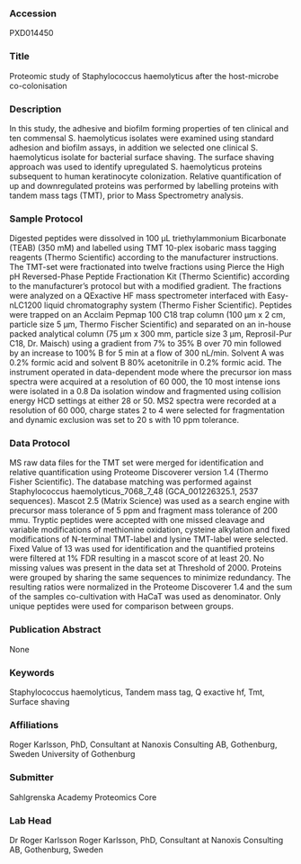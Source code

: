 ### Accession
PXD014450

### Title
Proteomic study of Staphylococcus haemolyticus after the host-microbe co-colonisation

### Description
In this study, the adhesive and biofilm forming properties of ten clinical and ten commensal S. haemolyticus isolates were examined using standard adhesion and biofilm assays, in addition we selected one clinical S. haemolyticus isolate for bacterial surface shaving. The surface shaving approach was used to identify upregulated S. haemolyticus proteins subsequent to human keratinocyte colonization. Relative quantification of up and downregulated proteins was performed by labelling proteins with tandem mass tags (TMT), prior to Mass Spectrometry analysis.

### Sample Protocol
Digested peptides were dissolved in 100 μL triethylammonium Bicarbonate (TEAB) (350 mM) and labelled using TMT 10-plex isobaric mass tagging reagents (Thermo Scientific) according to the manufacturer instructions. The TMT-set were fractionated into twelve fractions using Pierce the High pH Reversed-Phase Peptide Fractionation Kit (Thermo Scientific) according to the manufacturer’s protocol but with a modified gradient.  The fractions were analyzed on a QExactive HF mass spectrometer interfaced with Easy-nLC1200 liquid chromatography system (Thermo Fisher Scientific). Peptides were trapped on an Acclaim Pepmap 100 C18 trap column (100 μm x 2 cm, particle size 5 μm, Thermo Fischer Scientific) and separated on an in-house packed analytical column (75 μm x 300 mm, particle size 3 μm, Reprosil-Pur C18, Dr. Maisch) using a gradient from 7% to 35% B over 70 min followed by an increase to 100% B for 5 min at a flow of 300 nL/min. Solvent A was 0.2% formic acid and solvent B 80% acetonitrile in 0.2% formic acid. The instrument operated in data-dependent mode where the precursor ion mass spectra were acquired at a resolution of 60 000, the 10 most intense ions were isolated in a 0.8 Da isolation window and fragmented using collision energy HCD settings at either 28 or 50. MS2 spectra were recorded at a resolution of 60 000, charge states 2 to 4 were selected for fragmentation and dynamic exclusion was set to 20 s with 10 ppm tolerance.

### Data Protocol
MS raw data files for the TMT set were merged for identification and relative quantification using Proteome Discoverer version 1.4 (Thermo Fisher Scientific). The database matching was performed against Staphylococcus haemolyticus_7068_7_48 (GCA_001226325.1, 2537 sequences). Mascot 2.5 (Matrix Science) was used as a search engine with precursor mass tolerance of 5 ppm and fragment mass tolerance of 200 mmu. Tryptic peptides were accepted with one missed cleavage and variable modifications of methionine oxidation, cysteine alkylation and fixed modifications of N-terminal TMT-label and lysine TMT-label were selected. Fixed Value of 13 was used for identification and the quantified proteins were filtered at 1% FDR resulting in a mascot score of at least 20. No missing values was present in the data set at Threshold of 2000. Proteins were grouped by sharing the same sequences to minimize redundancy. The resulting ratios were normalized in the Proteome Discoverer 1.4 and the sum of the samples co-cultivation with HaCaT was used as denominator. Only unique peptides were used for comparison between groups.

### Publication Abstract
None

### Keywords
Staphylococcus haemolyticus, Tandem mass tag, Q exactive hf, Tmt, Surface shaving

### Affiliations
Roger Karlsson, PhD, Consultant at Nanoxis Consulting AB, Gothenburg, Sweden
University of Gothenburg

### Submitter
Sahlgrenska Academy Proteomics Core

### Lab Head
Dr Roger Karlsson
Roger Karlsson, PhD, Consultant at Nanoxis Consulting AB, Gothenburg, Sweden


